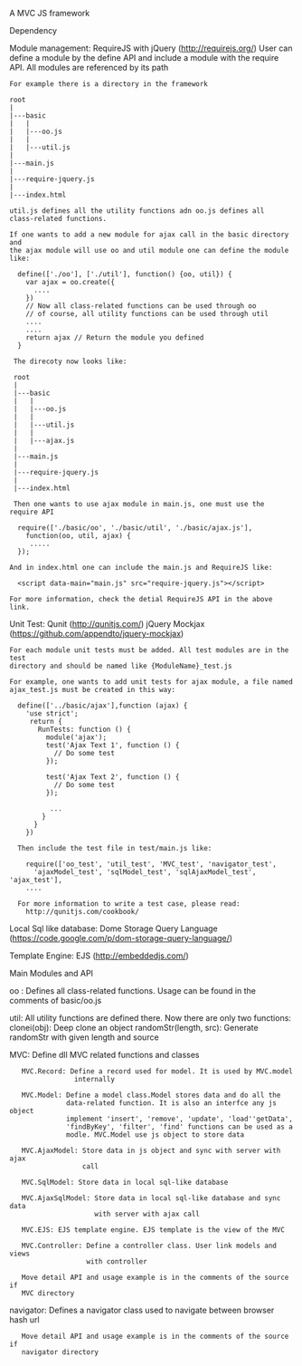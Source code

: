 A MVC JS framework

Dependency

  Module management:
    RequireJS with jQuery (http://requirejs.org/)
    User can define a module by the define API and include a module with
    the require API. All modules are referenced by its path

    For example there is a directory in the framework

    root
    |
    |---basic
    |   |
    |   |---oo.js
    |   |
    |   |---util.js
    |
    |---main.js
    |
    |---require-jquery.js
    |
    |---index.html

    util.js defines all the utility functions adn oo.js defines all
    class-related functions.

    If one wants to add a new module for ajax call in the basic directory and
    the ajax module will use oo and util module one can define the module like:

      define(['./oo'], ['./util'], function() {oo, util}) {
        var ajax = oo.create({
          ....
        })
        // Now all class-related functions can be used through oo
        // of course, all utility functions can be used through util
        ....
        ....
        return ajax // Return the module you defined
      }

     The direcoty now looks like:

     root
     |
     |---basic
     |   |
     |   |---oo.js
     |   |
     |   |---util.js
     |   |
     |   |---ajax.js
     |
     |---main.js
     |
     |---require-jquery.js
     |
     |---index.html

     Then one wants to use ajax module in main.js, one must use the require API

      require(['./basic/oo', './basic/util', './basic/ajax.js'],
        function(oo, util, ajax) {
         .....
      });

    And in index.html one can include the main.js and RequireJS like:

      <script data-main="main.js" src="require-jquery.js"></script>

    For more information, check the detial RequireJS API in the above link.


  Unit Test:
    Qunit (http://qunitjs.com/)
    jQuery Mockjax (https://github.com/appendto/jquery-mockjax)

    For each module unit tests must be added. All test modules are in the test
    directory and should be named like {ModuleName}_test.js

    For example, one wants to add unit tests for ajax module, a file named
    ajax_test.js must be created in this way:

      define(['../basic/ajax'],function (ajax) {
        'use strict';
         return {
           RunTests: function () {
             module('ajax');
             test('Ajax Text 1', function () {
               // Do some test
             });

             test('Ajax Text 2', function () {
               // Do some test
             });

              ...
            }
          }
        })

      Then include the test file in test/main.js like:

        require(['oo_test', 'util_test', 'MVC_test', 'navigator_test',
          'ajaxModel_test', 'sqlModel_test', 'sqlAjaxModel_test', 'ajax_test'],
        ....

      For more information to write a test case, please read:
        http://qunitjs.com/cookbook/

  Local Sql like database:
    Dome Storage Query Language
    (https://code.google.com/p/dom-storage-query-language/)

  Template Engine:
    EJS (http://embeddedjs.com/)

Main Modules and API

  oo : Defines all class-related functions. Usage can be found in the comments
       of basic/oo.js

  util: All utility functions are defined there. Now there are only two
        functions:
          clonei(obj): Deep clone an object
          randomStr(length, src): Generate randomStr with given length and
                                  source

  MVC: Define dll MVC related functions and classes

       MVC.Record: Define a record used for model. It is used by MVC.model
                    internally

       MVC.Model: Define a model class.Model stores data and do all the
                  data-related function. It is also an interfce any js object
                  implement 'insert', 'remove', 'update', 'load''getData',
                  'findByKey', 'filter', 'find' functions can be used as a
                  modle. MVC.Model use js object to store data

       MVC.AjaxModel: Store data in js object and sync with server with ajax
                      call

       MVC.SqlModel: Store data in local sql-like database

       MVC.AjaxSqlModel: Store data in local sql-like database and sync data
                         with server with ajax call

       MVC.EJS: EJS template engine. EJS template is the view of the MVC

       MVC.Controller: Define a controller class. User link models and views
                       with controller

       Move detail API and usage example is in the comments of the source if
       MVC directory

  navigator: Defines a navigator class used to navigate between browser hash url

       Move detail API and usage example is in the comments of the source if
       navigator directory
